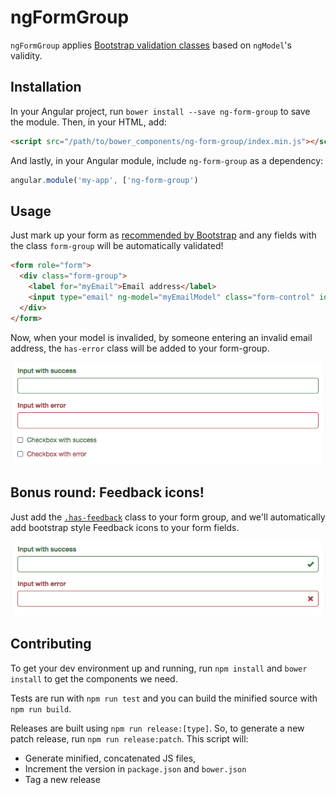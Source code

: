 # ngFormGroup

`ngFormGroup` applies [Bootstrap validation classes](http://getbootstrap.com/css/#forms-control-validation) based on `ngModel`'s validity.

## Installation

In your Angular project, run `bower install --save ng-form-group` to save the
module. Then, in your HTML, add:

``` html
<script src="/path/to/bower_components/ng-form-group/index.min.js"></script>
```

And lastly, in your Angular module, include `ng-form-group` as a dependency:

``` javascript
angular.module('my-app', ['ng-form-group')
```

## Usage

Just mark up your form as [recommended by Bootstrap](http://getbootstrap.com/css/#forms-example)
and any fields with the class `form-group` will be automatically validated!

``` html
<form role="form">
  <div class="form-group">
    <label for="myEmail">Email address</label>
    <input type="email" ng-model="myEmailModel" class="form-control" id="myEmail">
  </div>
</form>
```

Now, when your model is invalided, by someone entering an invalid email
address, the `has-error` class will be added to your form-group.

![Validation in action](./docs/validstates.png)

## Bonus round: Feedback icons!

Just add the [`.has-feedback`](http://getbootstrap.com/css/#forms-control-validation)
class to your form group, and we'll automatically add bootstrap style Feedback
icons to your form fields.

![Validation in action](./docs/iconstates.png)


## Contributing

To get your dev environment up and running, run `npm install` and `bower install`
to get the components we need.

Tests are run with `npm run test` and you can build the minified source with
`npm run build`.

Releases are built using `npm run release:[type]`. So, to generate a new patch
release, run `npm run release:patch`. This script will:

* Generate minified, concatenated JS files,
* Increment the version in `package.json` and `bower.json`
* Tag a new release
